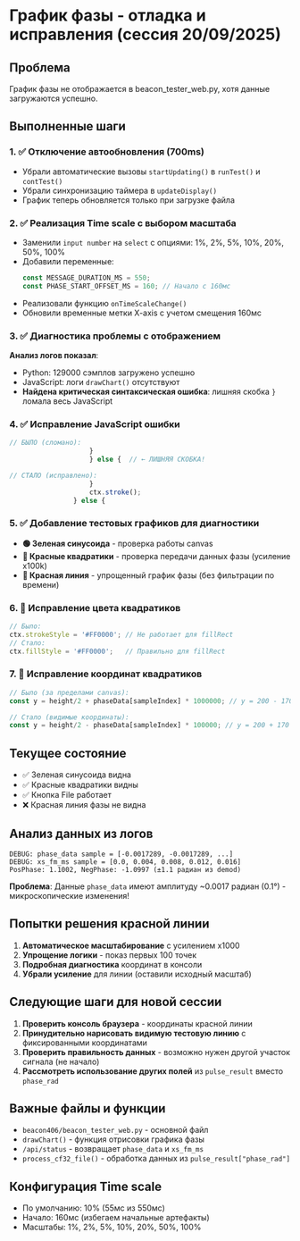 # График фазы - отладка и исправления (сессия 20/09/2025)

## Проблема
График фазы не отображается в beacon_tester_web.py, хотя данные загружаются успешно.

## Выполненные шаги

### 1. ✅ Отключение автообновления (700ms)
- Убрали автоматические вызовы `startUpdating()` в `runTest()` и `contTest()`
- Убрали синхронизацию таймера в `updateDisplay()`
- График теперь обновляется только при загрузке файла

### 2. ✅ Реализация Time scale с выбором масштаба
- Заменили `input number` на `select` с опциями: 1%, 2%, 5%, 10%, 20%, 50%, 100%
- Добавили переменные:
  ```javascript
  const MESSAGE_DURATION_MS = 550;
  const PHASE_START_OFFSET_MS = 160; // Начало с 160мс
  ```
- Реализовали функцию `onTimeScaleChange()`
- Обновили временные метки X-axis с учетом смещения 160мс

### 3. ✅ Диагностика проблемы с отображением
**Анализ логов показал**:
- Python: 129000 сэмплов загружено успешно
- JavaScript: логи `drawChart()` отсутствуют
- **Найдена критическая синтаксическая ошибка**: лишняя скобка `}` ломала весь JavaScript

### 4. ✅ Исправление JavaScript ошибки
```javascript
// БЫЛО (сломано):
                    }
                    } else {  // ← ЛИШНЯЯ СКОБКА!

// СТАЛО (исправлено):
                    }
                    ctx.stroke();
                } else {
```

### 5. ✅ Добавление тестовых графиков для диагностики
- **🟢 Зеленая синусоида** - проверка работы canvas
- **🔴 Красные квадратики** - проверка передачи данных фазы (усиление x100k)
- **🔴 Красная линия** - упрощенный график фазы (без фильтрации по времени)

### 6. 🔧 Исправление цвета квадратиков
```javascript
// Было:
ctx.strokeStyle = '#FF0000'; // Не работает для fillRect
// Стало:
ctx.fillStyle = '#FF0000';   // Правильно для fillRect
```

### 7. 🔧 Исправление координат квадратиков
```javascript
// Было (за пределами canvas):
const y = height/2 + phaseData[sampleIndex] * 1000000; // y = 200 - 1700 = -1500

// Стало (видимые координаты):
const y = height/2 - phaseData[sampleIndex] * 100000; // y = 200 + 170 = 370
```

## Текущее состояние
- ✅ Зеленая синусоида видна
- ✅ Красные квадратики видны
- ✅ Кнопка File работает
- ❌ Красная линия фазы не видна

## Анализ данных из логов
```
DEBUG: phase_data sample = [-0.0017289, -0.0017289, ...]
DEBUG: xs_fm_ms sample = [0.0, 0.004, 0.008, 0.012, 0.016]
PosPhase: 1.1002, NegPhase: -1.0997 (±1.1 радиан из demod)
```

**Проблема**: Данные `phase_data` имеют амплитуду ~0.0017 радиан (0.1°) - микроскопические изменения!

## Попытки решения красной линии
1. **Автоматическое масштабирование** с усилением x1000
2. **Упрощение логики** - показ первых 100 точек
3. **Подробная диагностика** координат в консоли
4. **Убрали усиление** для линии (оставили исходный масштаб)

## Следующие шаги для новой сессии
1. **Проверить консоль браузера** - координаты красной линии
2. **Принудительно нарисовать видимую тестовую линию** с фиксированными координатами
3. **Проверить правильность данных** - возможно нужен другой участок сигнала (не начало)
4. **Рассмотреть использование других полей** из `pulse_result` вместо `phase_rad`

## Важные файлы и функции
- `beacon406/beacon_tester_web.py` - основной файл
- `drawChart()` - функция отрисовки графика фазы
- `/api/status` - возвращает `phase_data` и `xs_fm_ms`
- `process_cf32_file()` - обработка данных из `pulse_result["phase_rad"]`

## Конфигурация Time scale
- По умолчанию: 10% (55мс из 550мс)
- Начало: 160мс (избегаем начальные артефакты)
- Масштабы: 1%, 2%, 5%, 10%, 20%, 50%, 100%